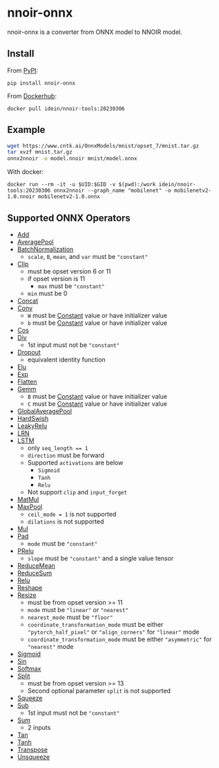 # nnoir-onnx

nnoir-onnx is a converter from ONNX model to NNOIR model.

## Install
From [PyPI](https://pypi.org/project/nnoir-onnx/):

```
pip install nnoir-onnx
```

From [Dockerhub](https://hub.docker.com/repository/docker/idein/nnoir-tools):

```
docker pull idein/nnoir-tools:20230306
```

## Example

~~~~bash
wget https://www.cntk.ai/OnnxModels/mnist/opset_7/mnist.tar.gz
tar xvzf mnist.tar.gz
onnx2nnoir -o model.nnoir mnist/model.onnx
~~~~

With docker:

```
docker run --rm -it -u $UID:$GID -v $(pwd):/work idein/nnoir-tools:20230306 onnx2nnoir --graph_name "mobilenet" -o mobilenetv2-1.0.nnoir mobilenetv2-1.0.onnx
```

## Supported ONNX Operators

* [Add](https://github.com/onnx/onnx/blob/master/docs/Operators.md#Add)
* [AveragePool](https://github.com/onnx/onnx/blob/master/docs/Operators.md#AveragePool)
* [BatchNormalization](https://github.com/onnx/onnx/blob/master/docs/Operators.md#BatchNormalization)
    * `scale`, `B`, `mean`, and `var` must be `"constant"`
* [Clip](https://github.com/onnx/onnx/blob/master/docs/Operators.md#Clip)
    * must be opset version 6 or 11
    * if opset version is 11
      * `max` must be `"constant"`
    * `min` must be 0
* [Concat](https://github.com/onnx/onnx/blob/master/docs/Operators.md#Concat)
* [Conv](https://github.com/onnx/onnx/blob/master/docs/Operators.md#Conv)
    * `W` must be [Constant](https://github.com/onnx/onnx/blob/master/docs/Operators.md#Constant) value or have initializer value
    * `b` must be [Constant](https://github.com/onnx/onnx/blob/master/docs/Operators.md#Constant) value or have initializer value
* [Cos](https://github.com/onnx/onnx/blob/master/docs/Operators.md#Cos)
* [Div](https://github.com/onnx/onnx/blob/master/docs/Operators.md#Div)
    * 1st input must not be `"constant"`
* [Dropout](https://github.com/onnx/onnx/blob/master/docs/Operators.md#Dropout)
    * equivalent identity function
* [Elu](https://github.com/onnx/onnx/blob/master/docs/Operators.md#Elu)
* [Exp](https://github.com/onnx/onnx/blob/master/docs/Operators.md#Exp)
* [Flatten](https://github.com/onnx/onnx/blob/master/docs/Operators.md#Flatten)
* [Gemm](https://github.com/onnx/onnx/blob/master/docs/Operators.md#Gemm)
    * `B` must be [Constant](https://github.com/onnx/onnx/blob/master/docs/Operators.md#Constant) value or have initializer value
    * `C` must be [Constant](https://github.com/onnx/onnx/blob/master/docs/Operators.md#Constant) value or have initializer value
* [GlobalAveragePool](https://github.com/onnx/onnx/blob/master/docs/Operators.md#GlobalAveragePool)
* [HardSwish](https://github.com/onnx/onnx/blob/main/docs/Operators.md#hardswish)
* [LeakyRelu](https://github.com/onnx/onnx/blob/master/docs/Operators.md#LeakyRelu)
* [LRN](https://github.com/onnx/onnx/blob/master/docs/Operators.md#LRN)
* [LSTM](https://github.com/onnx/onnx/blob/master/docs/Operators.md#lstm)
    * only `seq_length == 1`
    * `direction` must be forward
    * Supported `activations` are below
        * `Sigmoid`
        * `Tanh`
        * `Relu`
    * Not support `clip` and `input_forget`
* [MatMul](https://github.com/onnx/onnx/blob/master/docs/Operators.md#MatMul)
* [MaxPool](https://github.com/onnx/onnx/blob/master/docs/Operators.md#MaxPool)
    * `ceil_mode = 1` is not supported
    * `dilations` is not supported
* [Mul](https://github.com/onnx/onnx/blob/master/docs/Operators.md#Mul)
* [Pad](https://github.com/onnx/onnx/blob/master/docs/Operators.md#Pad)
    * `mode` must be `"constant"`
* [PRelu](https://github.com/onnx/onnx/blob/master/docs/Operators.md#PRelu)
    * `slope` must be `"constant"` and a single value tensor
* [ReduceMean](https://github.com/onnx/onnx/blob/master/docs/Operators.md#reducemean)
* [ReduceSum](https://github.com/onnx/onnx/blob/master/docs/Operators.md#reducesum)
* [Relu](https://github.com/onnx/onnx/blob/master/docs/Operators.md#Relu)
* [Reshape](https://github.com/onnx/onnx/blob/master/docs/Operators.md#Reshape)
* [Resize](https://github.com/onnx/onnx/blob/master/docs/Operators.md#Resize)
    * must be from opset version >= 11
    * `mode` must be `"linear"` or `"nearest"`
    * `nearest_mode` must be `"floor"`
    * `coordinate_transformation_mode` must be either `"pytorch_half_pixel"` or `"align_corners"` for `"linear"` mode
    * `coordinate_transformation_mode` must be either `"asymmetric"` for `"nearest"` mode
* [Sigmoid](https://github.com/onnx/onnx/blob/master/docs/Operators.md#Sigmoid)
* [Sin](https://github.com/onnx/onnx/blob/master/docs/Operators.md#Sin)
* [Softmax](https://github.com/onnx/onnx/blob/master/docs/Operators.md#Softmax)
* [Split](https://github.com/onnx/onnx/blob/master/docs/Operators.md#Split)
    * must be from opset version >= 13
    * Second optional parameter `split` is not supported
* [Squeeze](https://github.com/onnx/onnx/blob/master/docs/Operators.md#Squeeze)
* [Sub](https://github.com/onnx/onnx/blob/master/docs/Operators.md#Sub)
    * 1st input must not be `"constant"`
* [Sum](https://github.com/onnx/onnx/blob/master/docs/Operators.md#Sum)
    * 2 inputs
* [Tan](https://github.com/onnx/onnx/blob/master/docs/Operators.md#Tan)
* [Tanh](https://github.com/onnx/onnx/blob/master/docs/Operators.md#Tanh)
* [Transpose](https://github.com/onnx/onnx/blob/master/docs/Operators.md#Transpose)
* [Unsqueeze](https://github.com/onnx/onnx/blob/master/docs/Operators.md#Unsqueeze)
